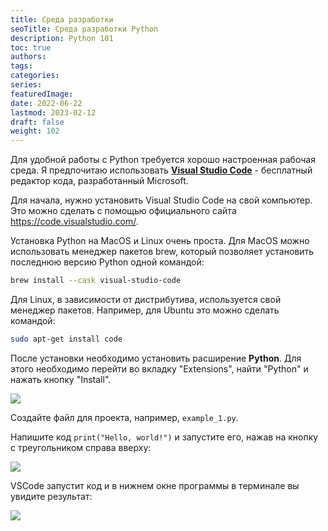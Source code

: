 ```yaml
---
title: Среда разработки
seoTitle: Среда разработки Python
description: Python 101
toc: true
authors:
tags:
categories:
series:
featuredImage:
date: 2022-06-22
lastmod: 2023-02-12
draft: false
weight: 102
---
```



Для удобной работы с Python требуется хорошо настроенная рабочая среда. Я предпочитаю использовать [**Visual Studio Code**](https://code.visualstudio.com/) - бесплатный редактор кода, разработанный Microsoft.

Для начала, нужно установить Visual Studio Code на свой компьютер. Это можно сделать с помощью официального сайта https://code.visualstudio.com/.

Установка Python на MacOS и Linux очень проста. Для MacOS можно использовать менеджер пакетов brew, который позволяет установить последнюю версию Python одной командой:

```sh
brew install --cask visual-studio-code
```

Для Linux, в зависимости от дистрибутива, используется свой менеджер пакетов. Например, для Ubuntu это можно сделать командой:

```sh
sudo apt-get install code

```

После установки необходимо установить расширение **Python**. Для этого необходимо перейти во вкладку "Extensions", найти "Python" и нажать кнопку "Install".

![](../../img/vscode.ru.png)

Создайте файл для проекта, например, `example_1.py`.

Напишите код `print("Hello, world!")` и запустите его, нажав на кнопку с треугольником справа вверху:

![](../../img/vscode-01.ru.png)

VSCode запустит код и в нижнем окне программы в терминале вы увидите результат:

![](../../img/vscode-02.ru.png)
